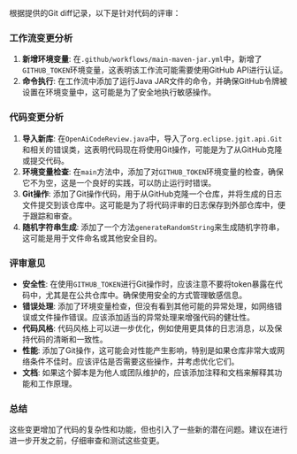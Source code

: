 根据提供的Git diff记录，以下是针对代码的评审：

### 工作流变更分析
1. **新增环境变量**: 在`.github/workflows/main-maven-jar.yml`中，新增了`GITHUB_TOKEN`环境变量，这表明该工作流可能需要使用GitHub API进行认证。
2. **命令执行**: 在工作流中添加了运行Java JAR文件的命令，并确保GitHub令牌被设置在环境变量中，这可能是为了安全地执行敏感操作。

### 代码变更分析
1. **导入新库**: 在`OpenAiCodeReview.java`中，导入了`org.eclipse.jgit.api.Git`和相关的错误类，这表明代码现在将使用Git操作，可能是为了从GitHub克隆或提交代码。
2. **环境变量检查**: 在`main`方法中，添加了对`GITHUB_TOKEN`环境变量的检查，确保它不为空，这是一个良好的实践，可以防止运行时错误。
3. **Git操作**: 添加了Git操作代码，用于从GitHub克隆一个仓库，并将生成的日志文件提交到该仓库中。这可能是为了将代码评审的日志保存到外部仓库中，便于跟踪和审查。
4. **随机字符串生成**: 添加了一个方法`generateRandomString`来生成随机字符串，这可能是用于文件命名或其他安全目的。

### 评审意见
- **安全性**: 在使用`GITHUB_TOKEN`进行Git操作时，应该注意不要将token暴露在代码中，尤其是在公共仓库中。确保使用安全的方式管理敏感信息。
- **错误处理**: 添加了环境变量检查，但没有看到其他可能的异常处理，如网络错误或文件操作错误。应该添加适当的异常处理来增强代码的健壮性。
- **代码风格**: 代码风格上可以进一步优化，例如使用更具体的日志消息，以及保持代码的清晰和一致性。
- **性能**: 添加了Git操作，这可能会对性能产生影响，特别是如果仓库非常大或网络条件不佳时。应该评估是否需要这些操作，并考虑优化它们。
- **文档**: 如果这个脚本是为他人或团队维护的，应该添加注释和文档来解释其功能和工作原理。

### 总结
这些变更增加了代码的复杂性和功能，但也引入了一些新的潜在问题。建议在进行进一步开发之前，仔细审查和测试这些变更。